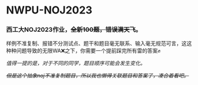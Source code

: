 # NWPU-NOJ2023
### **西工大NOJ2023作业**，~~全新100题，错误满天飞~~。

样例不准复制、报错不分测试点、题干和题目毫无联系、输入毫无规范可言，这这种种问题导致的无限WA❌之下，你需要一个提前踩完所有雷的答案✊

*值得一提的是，对于不同的同学，题目顺序可能会发生变化。*

*~~但是这个抽象noj不准复制题目，所以我也懒得关联题目和答案了，凑合着看吧。~~*
